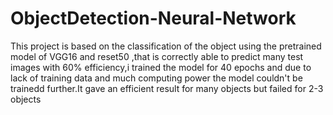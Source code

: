 # ObjectDetection-Neural-Network
This project is based on the classification of the object using the pretrained model of VGG16 and reset50 ,that is correctly able to predict many test images with 60% efficiency,i trained the model for
40 epochs and due to lack of training data and much computing power the model couldn't be trainedd further.It gave an efficient result for many 
objects but failed for 2-3 objects
